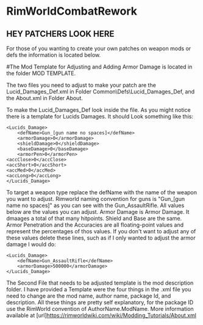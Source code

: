 # RimWorldCombatRework
## HEY PATCHERS LOOK HERE

For those of you wanting to create your own patches on weapon mods or defs the information is located below.

#The Mod Template for Adjusting and Adding Armor Damage is located in the folder MOD TEMPLATE.

The two files you need to adjust to make your patch are the Lucid_Damages_Def.xml in Folder Common\Defs\Lucid_Damages_Def, and the About.xml in Folder About.

To make the Lucid_Damages_Def look inside the file. As you might notice there is a template for Lucids Damages.
It should Look something like this:

	<Lucids_Damage>
		<defName>Gun_[gun name no spaces]</defName>
		<armorDamage>0</armorDamage>
		<shieldDamage>0</shieldDamage>
		<baseDamage>0</baseDamage>
		<armorPen>0</armorPen>
    <accClose>0</accClose>
    <accShort>0</accShort>
    <accMed>0</accMed>
    <accLong>0</accLong>
	</Lucids_Damage>

To target a weapon type replace the defName with the name of the weapon you want to adjust. 
Rimworld naming convention for guns is "Gun_[gun name no spaces]" as you can see with the Gun_AssaultRifle.
All values below are the values you can adjust. Armor Damage is Armor Damage. It dmaages a total of that many hitpoints.
Shield and Base are the same. Armor Penetration and the Accuracies are all floating-point values and represent the percentages of
thos values. If you don't want to adjust any of these values delete these lines, such as if I only wanted to adjust the armor damage I would do:

	<Lucids_Damage>
		<defName>Gun_AssaultRifle</defName>
		<armorDamage>500000</armorDamage>
	</Lucids_Damage>

 The Second File that needs to be adjusted template is the mod description folder. I have provided a Template were the four things in the .xml file
 you need to change are the mod name, author name, package Id, and description. All these things are pretty self explanatory, for the package ID use the
 RimWorld convention of AuthorName.ModName. More information available at [url]https://rimworldwiki.com/wiki/Modding_Tutorials/About.xml

